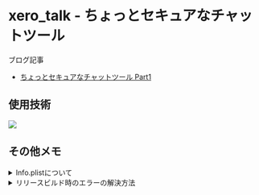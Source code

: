 # xero_talk - ちょっとセキュアなチャットツール

ブログ記事
- [ちょっとセキュアなチャットツール Part1](https://xenfo.org/blog/life/2024-07-24/)

## 使用技術
<img src="https://go-skill-icons.vercel.app/api/icons?i=flutter,dart,firebase,apple" />

## その他メモ

<details>
  <summary>Info.plistについて</summary>

`ios/Runner/Info.plist`に下記を追記してください
```xml
<key>NSCameraUsageDescription</key>
<string>Access to take a photo by camera</string>
<key>NSAppleMusicUsageDescription</key>
<string>Access to pick a photo</string>
<key>NSPhotoLibraryUsageDescription</key>
<string>Access to pick a photo</string>
<key>LSApplicationQueriesSchemes</key>
<array>
    <string>http</string>
    <string>https</string>
</array>
<key>NSAppTransportSecurity</key>
<dict>
    <key>NSAllowsArbitraryLoads</key>
    <true/>
</dict>
```
</details>

<details>
  <summary>リリースビルド時のエラーの解決方法</summary>

下記エラーが出た場合は`ios/Runner.xcworkspace`を開いてタブの`Product > Build`をタップしてからまたコマンドを実行すれば治る。証明書の問題っぽい
```
Could not build the precompiled application for the device.
Error (Xcode): No profiles for 'com.example.xeroTalk' were found: Xcode couldn't find any iOS App Development provisioning profiles matching 'com.example.xeroTalk'. Automatic signing is disabled and unable to generate a profile. To enable
automatic signing, pass -allowProvisioningUpdates to xcodebuild.
~/xero_talk/ios/Runner.xcodeproj



It appears that there was a problem signing your application prior to installation on the device.

Verify that the Bundle Identifier in your project is your signing id in Xcode
  open ios/Runner.xcworkspace

Also try selecting 'Product > Build' to fix the problem.

Error running application on yomi4486’s iPhone13.
```
</details>
